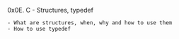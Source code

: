 0x0E. C - Structures, typedef

    - What are structures, when, why and how to use them
    - How to use typedef
